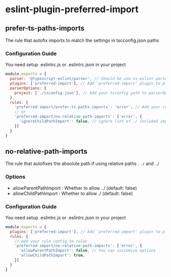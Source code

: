 # eslint-plugin-preferred-import

## prefer-ts-paths-imports
The rule that autofix imports to match the settings in tscconfig.json paths

### Configuration Guide
You need setup .eslintrc.js or .eslintrc.json in your project
```js
module.exports = {
  parser: '@typescript-eslint/parser', // Should be use ts-eslint parser
  plugins: ['preferred-import'], // Add 'preferred-import' plugin to plugins
  parserOptions: {
    project: ['./tsconfig.json'], // Add your tsconfig path to parserOptions.project
  },
  rules: {
    'preferred-import/prefer-ts-paths-imports': 'error', // Add your rule config to rules
    // or
    'preferred-import/no-relative-path-imports': ['error', {
      'ignoreChildPathImport': false, // ignore lint of ./ included import, (default is true)
    }]
  }
}
```

## no-relative-path-imports
The rule that autofixes the absolute path if using relative paths `../` and `./`

### Options
* allowParentPathImport : Whether to allow ../ (default: false)
* allowChildPathImport : Whether to allow ./ (default: false)

### Configuration Guide
You need setup .eslintrc.js or .eslintrc.json in your project
```js
module.exports = {
  plugins: ['preferred-import'], // Add 'preferred-import' plugin to plugins
  rules: {
    // Add your rule config to rules
    'preferred-import/no-relative-path-imports': ['error', {
      'allowParentPathImport': false, // You can customize options
      'allowChildPathImport': true,
    }]
  }
}
```


